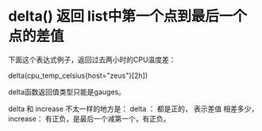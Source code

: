 # delta() 返回 list中第一个点到最后一个点的差值

下面这个表达式例子，返回过去两小时的CPU温度差：

delta(cpu_temp_celsius{host="zeus"}[2h])

delta函数返回值类型只能是gauges。



delta 和 increase 不太一样的地方是：
delta ： 都是正的， 表示差值 相差多少，
increase：  有正负，是最后一个减第一个，有正负。